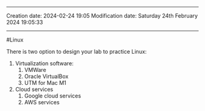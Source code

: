 

----
Creation date: 2024-02-24 19:05
Modification date: Saturday 24th February 2024 19:05:33

----

#Linux 

There is two option to design your lab to practice Linux:
1. Virtualization software:
	1. VMWare
	2. Oracle VirtualBox
	3. UTM for Mac M1
2. Cloud services
	1. Google cloud services
	2. AWS services